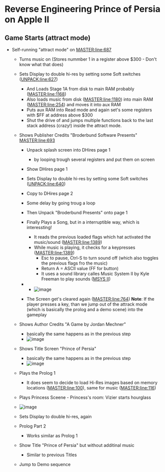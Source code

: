 # Reverse Engineering Prince of Persia on Apple II

## Game Starts (attract mode)
- Self-running "attract mode" on [MASTER:line:687](https://github.com/magraina/Prince-of-Persia-Apple-II/blob/master/01%20POP%20Source/Source/MASTER.S#L687)
  - Turns music on (Stores nummber 1 in a register above $300 - Don't know what that does)
  - Sets Display to double hi-res by setting some Soft switches ([UNPACK:line:627](https://github.com/magraina/Prince-of-Persia-Apple-II/blob/master/01%20POP%20Source/Source/UNPACK.S#L627))
    - And Loads Stage 1A from disk to main RAM probably ([MASTER:line:1168](https://github.com/magraina/Prince-of-Persia-Apple-II/blob/master/01%20POP%20Source/Source/MASTER.S#L1168))
    - Also loads music from disk ([MASTER:line:1180](https://github.com/magraina/Prince-of-Persia-Apple-II/blob/master/01%20POP%20Source/Source/MASTER.S#L1180)) into main RAM ([MASTER:line:254](https://github.com/magraina/Prince-of-Persia-Apple-II/blob/master/01%20POP%20Source/Source/MASTER.S#L254)) and moves it into aux RAM
    - Puts aux RAM into Read mode and again set's some registers with $FF at address above $300
    - Shut the drive of and jumps multiple functions back to the last stack address (crazy!) inside the attract mode.
  - Shows Publisher Credits "Broderbund Software Presents" [MASTER:line:693](https://github.com/magraina/Prince-of-Persia-Apple-II/blob/master/01%20POP%20Source/Source/MASTER.S#L693)
    - Unpack splash screen into DHires page 1
      - by looping trough several registers and put them on screen
    - Show DHires page 1
    - Sets Display to double hi-res by setting some Soft switches ([UNPACK:line:640](https://github.com/magraina/Prince-of-Persia-Apple-II/blob/master/01%20POP%20Source/Source/UNPACK.S#L640))
    - Copy to DHires page 2
    - Some delay by going troug a loop
    - Then Unpack "Broderbund Presents" onto page 1
    - Finally Plays a Song, but in a interruptible way, which is interessting!
      - It reads the previous loaded flags which hat activated the music/sound ([MASTER:line:1389](https://github.com/magraina/Prince-of-Persia-Apple-II/blob/master/01%20POP%20Source/Source/MASTER.S#L1389))
      - While music is playing, it checks for a keypresses ([MASTER:line:1389](https://github.com/magraina/Prince-of-Persia-Apple-II/blob/master/01%20POP%20Source/Source/MASTER.S#L1389))
        - Esc to pause, Ctrl-S to turn sound off (which also toggles the previous flags fro the music)
        - Return A = ASCII value (FF for button)
        - It uses a sound library calles Music System II by Kyle Freeman to play sounds ([MSYS II](https://github.com/magraina/Prince-of-Persia-Apple-II/blob/master/04%20Support/MakeDisk/S/MSYS.S))
    - - ![image](https://github.com/magraina/Prince-of-Persia-Apple-II/assets/33145691/046ce568-39b3-4715-bf94-9281798c72c7)
  
    - The Screen get's cleared again ([MASTER:line:764](https://github.com/magraina/Prince-of-Persia-Apple-II/blob/master/01%20POP%20Source/Source/MASTER.S#L764))
  **Note**: If the player presses a key, than we jump out of the attrack mode (which is basically the prolog and a demo scene) into the gameplay
  - Shows Author Credits "A Game by Jordan Mechner"
    - basically the same happens as in the previous step
    - ![image](https://github.com/magraina/Prince-of-Persia-Apple-II/assets/33145691/3dd0f5a8-1ddf-4512-875e-dad6e4e4900f)

  - Shows Title Screen "Prince of Persia"
    - basically the same happens as in the previous step
    - ![image](https://github.com/magraina/Prince-of-Persia-Apple-II/assets/33145691/e67b9c65-a333-4a65-b064-f92e23a04b16)

  - Plays the Prolog 1
    - It does seem to decide to load Hi-Res images based on memory locations ([MASTER:line:100](https://github.com/magraina/Prince-of-Persia-Apple-II/blob/master/01%20POP%20Source/Source/MASTER.S#L100)), same for music ([MASTER:line:116](https://github.com/magraina/Prince-of-Persia-Apple-II/blob/master/01%20POP%20Source/Source/MASTER.S#L116))
  - Plays Princess Sceene - Princess's room: Vizier starts hourglass
  - ![image](https://github.com/magraina/Prince-of-Persia-Apple-II/assets/33145691/5a36d484-5d82-4768-af94-2f3cdfab74b4)

  - Sets Display to double hi-res, again
  - Prolog Part 2
    - Works similar as Prolog 1
  - Show Title "Prince of Persia" but without additinal music
    - Similar to previous Titles
  - Jump to Demo sequence
